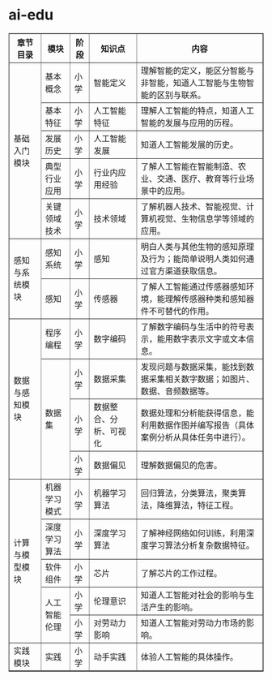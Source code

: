 # ai-edu

<table border="1">
    <tr>
        <th>章节目录</th>
        <th>模块</th>
        <th>阶段</th>
        <th>知识点</th>
        <th>内容</th>
    </tr>
    <tr>
        <td rowspan="5">基础入门模块</td>
        <td>基本概念</td>
        <td>小学</td>
        <td>智能定义</td>
        <td>理解智能的定义，能区分智能与非智能，知道人工智能与生物智能的区别与联系。</td>
    </tr>
    <tr>
        <td>基本特征</td>
        <td>小学</td>
        <td>人工智能特征</td>
        <td>理解人工智能的特点，知道人工智能的发展与应用的历程。</td>
    </tr>
    <tr>
        <td>发展历史</td>
        <td>小学</td>
        <td>人工智能发展</td>
        <td>知道人工智能发展的历史。</td>
    </tr>
    <tr>
        <td>典型行业应用</td>
        <td>小学</td>
        <td>行业内应用经验</td>
        <td>了解人工智能在智能制造、农业、交通、医疗、教育等行业场景中的应用。</td>
    </tr>
    <tr>
        <td>关键领域技术</td>
        <td>小学</td>
        <td>技术领域</td>
        <td>了解机器人技术、智能视觉、计算机视觉、生物信息学等领域的应用。</td>
    </tr>
    <tr>
        <td rowspan="2">感知与系统模块</td>
        <td>感知系统</td>
        <td>小学</td>
        <td>感知</td>
        <td>明白人类与其他生物的感知原理及行为；能简单说明人类如何通过官方渠道获取信息。</td>
    </tr>
    <tr>
        <td>感知</td>
        <td>小学</td>
        <td>传感器</td>
        <td>了解人工智能通过传感器感知环境，能理解传感器种类和感知器件不可替代的作用。</td>
    </tr>
    <tr>
        <td rowspan="4">数据与感知模块</td>
        <td>程序编程</td>
        <td>小学</td>
        <td>数字编码</td>
        <td>了解数字编码与生活中的符号表示，能用数字表示文字或文本信息。</td>
    </tr>
    <tr>
        <td rowspan="3">数据集</td>
        <td>小学</td>
        <td>数据采集</td>
        <td>发现问题与数据采集，能找到数据采集相关数字数据；如图片、数据、音频数据等。</td>
    </tr>
    <tr>
        <td>小学</td>
        <td>数据整合、分析、可视化</td>
        <td>数据处理和分析能获得信息，能利用数据作图并编写报告（具体案例分析从具体任务中进行）。</td>
    </tr>
    <tr>
        <td>小学</td>
        <td>数据偏见</td>
        <td>理解数据偏见的危害。</td>
    </tr>
    <tr>
        <td rowspan="5">计算与模型模块</td>
        <td>机器学习模式</td>
        <td>小学</td>
        <td>机器学习算法</td>
        <td>回归算法，分类算法，聚类算法，降维算法，特征工程。</td>
    </tr>
    <tr>
        <td>深度学习算法</td>
        <td>小学</td>
        <td>深度学习算法</td>
        <td>了解神经网络如何训练，利用深度学习算法分析复杂数据特征。</td>
    </tr>
    <tr>
        <td>软件组件</td>
        <td>小学</td>
        <td>芯片</td>
        <td>了解芯片的工作过程。</td>
    </tr>
    <tr>
        <td rowspan="2">人工智能伦理</td>
        <td>小学</td>
        <td>伦理意识</td>
        <td>知道人工智能对社会的影响与生活产生的影响。</td>
    </tr>
    <tr>
        <td>小学</td>
        <td>对劳动力影响</td>
        <td>知道人工智能对劳动力市场的影响。</td>
    </tr>
    <tr>
        <td>实践模块</td>
        <td>实践</td>
        <td>小学</td>
        <td>动手实践</td>
        <td>体验人工智能的具体操作。</td>
    </tr>
</table>

